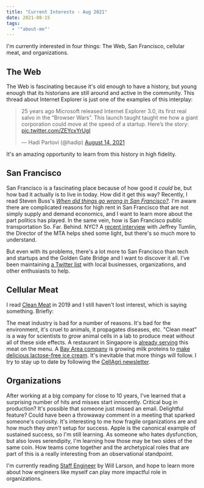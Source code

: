 ```yaml
---
title: "Current Interests - Aug 2021"
date: 2021-08-15
tags:
  - '"about-me"'
---
```


I'm currently interested in four things: The Web, San Francisco, cellular meat,
and organizations.

## The Web

The Web is fascinating because it's old enough to have a history, but young
enough that its historians are still around and active in the community. This
thread about Internet Explorer is just one of the examples of this interplay:

<blockquote class="twitter-tweet" data-dnt="true"><p lang="en" dir="ltr">25 years ago Microsoft released Internet Explorer 3.0, its first real salvo in the “Browser Wars”. This launch taught taught me how a giant corporation could move at the speed of a startup. Here’s the story: <a href="https://t.co/ZEYcxYrUgI">pic.twitter.com/ZEYcxYrUgI</a></p>&mdash; Hadi Partovi (@hadip) <a href="https://twitter.com/hadip/status/1426587396343099397?ref_src=twsrc%5Etfw">August 14, 2021</a></blockquote> <script async src="https://platform.twitter.com/widgets.js" charset="utf-8"></script>

It's an amazing opportunity to learn from this history in high fidelity.

## San Francisco

San Francisco is a fascinating place because of how good it _could_ be, but how
bad it actually is to live in today. How did it get this way? Recently, I read
Steven Buss's [_When did things go wrong in San Francisco?_][6]. I'm aware
there are complicated reasons for high rent in San Francisco that are not simply
supply and demand economics, and I want to learn more about the part
politics has played. In the same vein, how is San Francisco public transportation
So. Far. Behind. NYC? A [recent interview][7] with Jeffrey Tumlin, the Director
of the MTA helps shed some light, but there's so much more to understand.

But even with its problems, there's a lot more to San Francisco than
tech and startups and the Golden Gate Bridge and I want to discover it all.
I've been maintaining [a Twitter list][11] with local businesses, organizations,
and other enthusiasts to help.

## Cellular Meat

I read [Clean Meat][1] in 2019 and I still haven't lost interest, which is
saying something. Briefly:

The meat industry is bad for a number of reasons. It's bad for the environment,
it's cruel to animals, it propagates diseases, etc. "Clean meat" is a way for scientists
to _grow_ animal cells in a lab to produce meat without all of these side effects.
A restaurant in Singapore is [already serving][2] this meat on the menu. A [Bay
Area company][10] is growing milk proteins to [make delicious lactose-free ice cream][9].
It's inevitable that more things will follow. I try to stay up to date by following
the [CellAgri newsletter][3].

## Organizations

After working at a big company for close to 10 years, I've learned that a
surprising number of hits and misses start innocently. Critical bug in production?
It's possible that someone just missed an email. Delightful feature? Could have
been a throwaway comment in a meeting that sparked someone's curiosity. It's
interesting to me how fragile organizations are and how much they _aren't_ setup
for success. Apple is the canonical example of sustained success, so I'm still
learning. As someone who hates dysfunction, but also loves serendipity, I'm learning
how those may be two sides of the same coin. How teams come together and the
archetypical roles that are part of this is a really interesting from an
observational standpoint.

I'm currently reading [Staff Engineer][5] by Will Larson, and hope to learn more
about how engineers like myself can play more impactful role in organizations.

[1]: https://www.goodreads.com/notes/36640711-clean-meat/27391275-mehul
[2]: https://www.thomasnet.com/insights/lab-grown-meat-is-now-being-served-in-a-restaurant/
[3]: https://www.cell.ag/subscribe
[4]: https://dayoneapp.com/
[5]: https://www.amazon.com/Staff-Engineer-Leadership-beyond-management/dp/1736417916
[6]: https://sbuss.substack.com/p/when-did-things-go-wrong-in-san-francisco
[7]: https://docs.google.com/document/d/1_icklfvHfj8iYLB80MRb76w4Tv9OkMaJfQkotrrQAxw/edit0
[9]: https://braverobot.co/
[10]: https://perfectdayfoods.com/
[11]: https://twitter.com/i/lists/1197055189594730496
